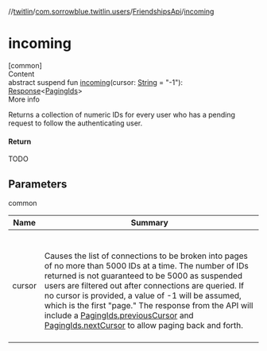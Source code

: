 //[twitlin](../../index.md)/[com.sorrowblue.twitlin.users](../index.md)/[FriendshipsApi](index.md)/[incoming](incoming.md)



# incoming  
[common]  
Content  
abstract suspend fun [incoming](incoming.md)(cursor: [String](https://kotlinlang.org/api/latest/jvm/stdlib/kotlin/-string/index.html) = "-1"): [Response](../../com.sorrowblue.twitlin.client/-response/index.md)<[PagingIds](../-paging-ids/index.md)>  
More info  


Returns a collection of numeric IDs for every user who has a pending request to follow the authenticating user.



#### Return  


TODO



## Parameters  
  
common  
  
|  Name|  Summary| 
|---|---|
| <a name="com.sorrowblue.twitlin.users/FriendshipsApi/incoming/#kotlin.String/PointingToDeclaration/"></a>cursor| <a name="com.sorrowblue.twitlin.users/FriendshipsApi/incoming/#kotlin.String/PointingToDeclaration/"></a><br><br>Causes the list of connections to be broken into pages of no more than 5000 IDs at a time. The number of IDs returned is not guaranteed to be 5000 as suspended users are filtered out after connections are queried. If no cursor is provided, a value of -1 will be assumed, which is the first "page." The response from the API will include a [PagingIds.previousCursor](../-paging-ids/previous-cursor.md) and [PagingIds.nextCursor](../-paging-ids/next-cursor.md) to allow paging back and forth.<br><br>
  
  



